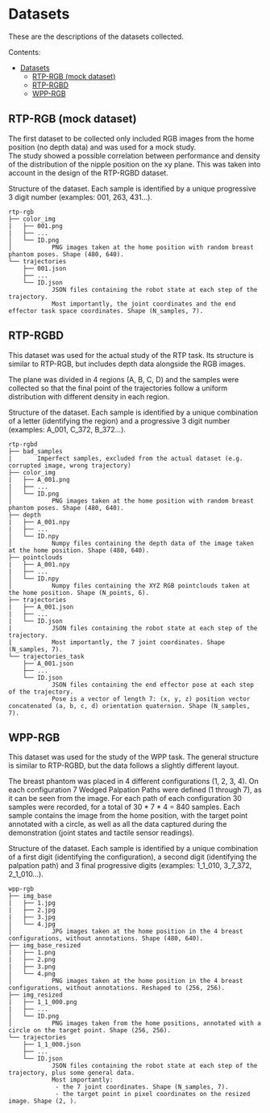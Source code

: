 # Datasets

These are the descriptions of the datasets collected.

Contents:
- [Datasets](#datasets)
  - [RTP-RGB (mock dataset)](#rtp-rgb-mock-dataset)
  - [RTP-RGBD](#rtp-rgbd)
  - [WPP-RGB](#wpp-rgb)

## RTP-RGB (mock dataset)

The first dataset to be collected only included RGB images from the home position (no depth data) and was used for a mock study.  
The study showed a possible correlation between performance and density of the distribution of the nipple position on the xy plane. This was taken into account in the design of the RTP-RGBD dataset.

Structure of the dataset. Each sample is identified by a unique progressive 3 digit number (examples: 001, 263, 431...).
```
rtp-rgb
├── color_img
|   ├── 001.png
|   ├── ...
│   └── ID.png
│           PNG images taken at the home position with random breast phantom poses. Shape (480, 640).
└── trajectories
    ├── 001.json
    ├── ...
    └── ID.json
            JSON files containing the robot state at each step of the trajectory.
            Most importantly, the joint coordinates and the end effector task space coordinates. Shape (N_samples, 7).
```

## RTP-RGBD

This dataset was used for the actual study of the RTP task. Its structure is similar to RTP-RGB, but includes depth data alongside the RGB images.

The plane was divided in 4 regions (A, B, C, D) and the samples were collected so that the final point of the trajectories follow a uniform distribution with different density in each region.

Structure of the dataset. Each sample is identified by a unique combination of a letter (identifying the region) and a progressive 3 digit number (examples: A_001, C_372, B_372...).
```
rtp-rgbd
├── bad_samples
|       Imperfect samples, excluded from the actual dataset (e.g. corrupted image, wrong trajectory)
├── color_img
|   ├── A_001.png
|   ├── ...
│   └── ID.png
│           PNG images taken at the home position with random breast phantom poses. Shape (480, 640).
├── depth
|   ├── A_001.npy
|   ├── ...
│   └── ID.npy
│           Numpy files containing the depth data of the image taken at the home position. Shape (480, 640).
├── pointclouds
|   ├── A_001.npy
|   ├── ...
│   └── ID.npy
│           Numpy files containing the XYZ RGB pointclouds taken at the home position. Shape (N_points, 6).
├── trajectories
|   ├── A_001.json
|   ├── ...
|   └── ID.json
|           JSON files containing the robot state at each step of the trajectory.
|           Most importantly, the 7 joint coordinates. Shape (N_samples, 7).
└── trajectories_task
    ├── A_001.json
    ├── ...
    └── ID.json
            JSON files containing the end effector pose at each step of the trajectory.
            Pose is a vector of length 7: (x, y, z) position vector concatenated (a, b, c, d) orientation quaternion. Shape (N_samples, 7).
```

## WPP-RGB

This dataset was used for the study of the WPP task. The general structure is similar to RTP-RGBD, but the data follows a slightly different layout.

The breast phantom was placed in 4 different configurations (1, 2, 3, 4). On each configuration 7 Wedged Palpation Paths were defined (1 through 7), as it can be seen from the image. For each path of each configuration 30 samples were recorded, for a total of 30 * 7 * 4 = 840 samples. Each sample contains the image from the home position, with the target point annotated with a circle, as well as all the data captured during the demonstration (joint states and tactile sensor readings).

Structure of the dataset. Each sample is identified by a unique combination of a first digit (identifying the configuration), a second digit (identifying the palpation path) and 3 final progressive digits (examples: 1_1_010, 3_7_372, 2_1_010...).

```
wpp-rgb
├── img_base
|   ├── 1.jpg
|   ├── 2.jpg
|   ├── 3.jpg
│   └── 4.jpg
│           JPG images taken at the home position in the 4 breast configurations, without annotations. Shape (480, 640).
├── img_base_resized
|   ├── 1.png
|   ├── 2.png
|   ├── 3.png
│   └── 4.png
│           PNG images taken at the home position in the 4 breast configurations, without annotations. Reshaped to (256, 256).
├── img_resized
|   ├── 1_1_000.png
|   ├── ...
│   └── ID.png
│           PNG images taken from the home positions, annotated with a circle on the target point. Shape (256, 256).
└── trajectories
    ├── 1_1_000.json
    ├── ...
    └── ID.json
            JSON files containing the robot state at each step of the trajectory, plus some general data.
            Most importantly:
             - the 7 joint coordinates. Shape (N_samples, 7).
             - the target point in pixel coordinates on the resized image. Shape (2, ).
```
